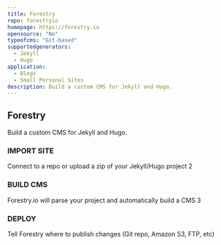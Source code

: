 ```yaml
---
title: Forestry
repo: forestryio
homepage: https://forestry.io
opensource: "No"
typeofcms: "Git-based"
supportedgenerators:
  - Jekyll
  - Hugo
application:
  - Blogs
  - Small Personal Sites
description: Build a custom CMS for Jekyll and Hugo.
---
```

## Forestry
Build a custom CMS for Jekyll and Hugo.

### IMPORT SITE
Connect to a repo or upload a zip of your Jekyll/Hugo project
2

### BUILD CMS
Forestry.io will parse your project and automatically build a CMS
3

### DEPLOY
Tell Forestry where to publish changes (Git repo, Amazon S3, FTP, etc)